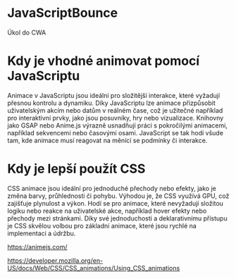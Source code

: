 # JavaScriptBounce
Úkol do CWA


# Kdy je vhodné animovat pomocí JavaScriptu

Animace v JavaScriptu jsou ideální pro složitější interakce, které vyžadují přesnou kontrolu a dynamiku. Díky JavaScriptu lze animace přizpůsobit uživatelským akcím nebo datům v reálném čase, což je užitečné například pro interaktivní prvky, jako jsou posuvníky, hry nebo vizualizace. Knihovny jako GSAP nebo Anime.js výrazně usnadňují práci s pokročilými animacemi, například sekvencemi nebo časovými osami. JavaScript se tak hodí všude tam, kde animace musí reagovat na měnící se podmínky či interakce.

# Kdy je lepší použít CSS

CSS animace jsou ideální pro jednoduché přechody nebo efekty, jako je změna barvy, průhlednosti či pohybu. Výhodou je, že CSS využívá GPU, což zajišťuje plynulost a výkon. Hodí se pro animace, které nevyžadují složitou logiku nebo reakce na uživatelské akce, například hover efekty nebo přechody mezi stránkami. Díky své jednoduchosti a deklarativnímu přístupu je CSS skvělou volbou pro základní animace, které jsou rychlé na implementaci a údržbu.


https://animejs.com/

https://developer.mozilla.org/en-US/docs/Web/CSS/CSS_animations/Using_CSS_animations
